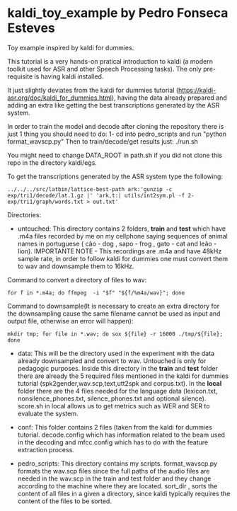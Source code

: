 # kaldi_toy_example by Pedro Fonseca Esteves
Toy example inspired by kaldi for dummies.

This tutorial is a very hands-on pratical introduction to kaldi (a modern toolkit used for ASR and other Speech Processing tasks). The only pre-requisite is having kaldi installed. 

It just slightly deviates from the kaldi for dummies tutorial (https://kaldi-asr.org/doc/kaldi_for_dummies.html), having the data already prepared and adding an extra like getting the best transcriptions generated by the ASR system.

In order to train the model and decode after cloning the repository there is just 1 thing you should need to do:
1- cd into pedro_scripts and run "python format_wavscp.py"
Then to  train/decode/get results just: ./run.sh

You might need to change DATA_ROOT in path.sh if you did not clone this repo in the directory kaldi/egs.

To get the transcriptions generated by the ASR system type the following:

```
../../../src/latbin/lattice-best-path ark:'gunzip -c exp/tri1/decode/lat.1.gz |' 'ark,t:| utils/int2sym.pl -f 2- exp/tri1/graph/words.txt > out.txt'
```

Directories:

- untouched: This directory contains 2 folders, **train** and **test** which have .m4a files recorded by me on my cellphone saying sequences of animal names in portuguese ( cão - dog , sapo - frog , gato - cat and leão - lion). IMPORTANTE NOTE - This recordings are .m4a and have 48kHz sample rate, in order to follow kaldi for dummies one must convert them to wav and downsample them to 16kHz.

Command to convert a directory of files to wav: 
```
for f in *.m4a; do ffmpeg  -i "$f" "${f/%m4a/wav}"; done
```

Command to downsample(It is necessary to create an extra directory for the downsampling cause the same filename cannot be used as input and output file, otherwise an error will happen): 
```
mkdir tmp; for file in *.wav; do sox ${file} -r 16000 ./tmp/${file}; done 
```

- data: This will be the directory used in the experiment with the data already downsampled and convert to wav. Untouched is only for pedagogic purposes. Inside this directory in the **train** and **test** folder there are already the 5 required files mentioned in the kaldi for dummies tutorial (spk2gender,wav.scp,text,utt2spk and corpus.txt). In the **local** folder there are the 4 files needed for the language data (lexicon.txt, nonsilence_phones.txt, silence_phones.txt and optional silence). score.sh in local allows us to get metrics such as WER and SER to evaluate the system.

- conf: This folder contains 2 files (taken from the kaldi for dummies tutorial. decode.config which has information related to the beam used in the decoding and mfcc.config which has to do with the feature extraction process.

- pedro_scripts: This directory contains my scripts. format_wavscp.py formats the wav.scp files since the full paths of the audio files are needed in the wav.scp in the train and test folder and they change according to the machine where they are located. sort_dir , sorts the content of all files in a given a directory, since kaldi typically requires the content of the files to be sorted.
